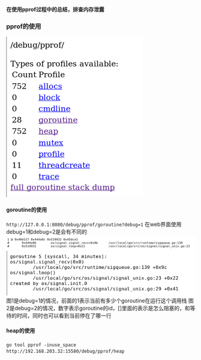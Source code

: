 **在使用pprof过程中的总结，排查内存泄露**

### pprof的使用
![web界面图](../../../.local/static/2020/8/4/Snipaste_2020-09-03_11-17-28.1599103068236.png)


#### goroutine的使用
`http://127.0.0.1:8080/debug/pprof/goroutine?debug=1` 在web界面使用debug=1和debug=2是会有不同的
![debug=1](../../../.local/static/2020/8/4/Snipaste_2020-09-03_11-21-30.1599103306017.png)
![debug=2](../../../.local/static/2020/8/4/Snipaste_2020-09-03_11-21-10.1599103326063.png)
图1是debug=1的情况，前面的1表示当前有多少个goroutine在运行这个调用栈
图2是debug=2的情况，数字表示goroutine的id，[]里面的表示是怎么阻塞的，和等待的时间，同时也可以看到当前停在了哪一行

#### heap的使用
`go tool pprof -inuse_space http://192.168.203.32:15580/debug/pprof/heap`



